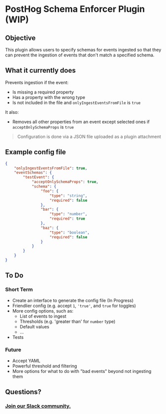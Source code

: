 # PostHog Schema Enforcer Plugin (WIP)

## Objective

This plugin allows users to specify schemas for events ingested so that they can prevent the ingestion of events that don't match a specified schema.

## What it currently does

Prevents ingestion if the event:

- Is missing a required property
- Has a property with the wrong type
- Is not included in the file and `onlyIngestEventsFromFile` is `true`

It also:

- Removes all other properties from an event except selected ones if `acceptOnlySchemaProps` is `true`

> Configuration is done via a JSON file uploaded as a plugin attachment

## Example config file

```json
{
    "onlyIngestEventsFromFile": true,
    "eventSchemas": {
        "testEvent": {
            "acceptOnlySchemaProps": true,
            "schema": {
                "foo": {
                    "type": "string",
                    "required": false
                },
                "bar": {
                    "type": "number",
                    "required": true
                },
                "baz": {
                    "type": "boolean",
                    "required": false
                }
            } 
        }
    }
}
```

## To Do 

### Short Term

- Create an interface to generate the config file (In Progress)
- Friendlier config (e.g. accept `1`, `'true'`, and `true` for toggles)
- More config options, such as:
    - List of events to ingest
    - Thresholds (e.g. 'greater than' for `number` type)
    - Default values
    - ...
- Tests

### Future

- Accept YAML
- Powerful threshold and filtering
- More options for what to do with "bad events" beyond not ingesting them

## Questions?

### [Join our Slack community.](https://join.slack.com/t/posthogusers/shared_invite/enQtOTY0MzU5NjAwMDY3LTc2MWQ0OTZlNjhkODk3ZDI3NDVjMDE1YjgxY2I4ZjI4MzJhZmVmNjJkN2NmMGJmMzc2N2U3Yjc3ZjI5NGFlZDQ)

